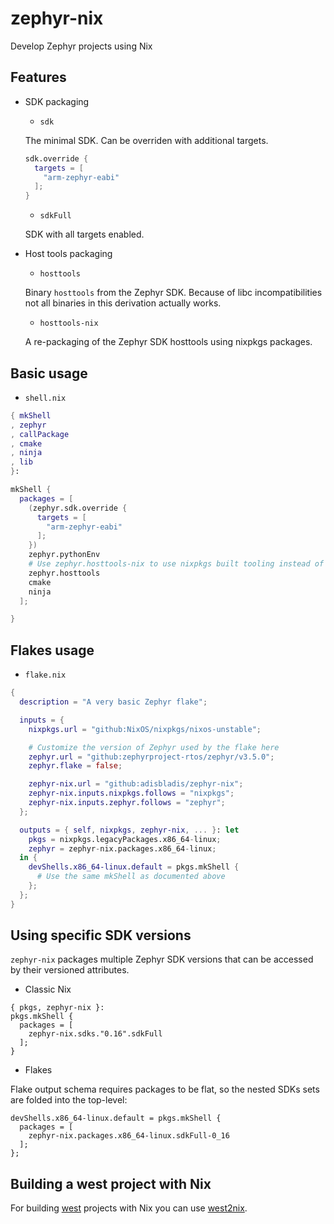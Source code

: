 # zephyr-nix

Develop Zephyr projects using Nix

## Features

* SDK packaging
  * `sdk`

  The minimal SDK.
  Can be overriden with additional targets.

  ``` nix
  sdk.override {
    targets = [
      "arm-zephyr-eabi"
    ];
  }
  ```

  * `sdkFull`

  SDK with all targets enabled.

* Host tools packaging

  * `hosttools`

  Binary `hosttools` from the Zephyr SDK.
  Because of libc incompatibilities not all binaries in this derivation actually works.

  * `hosttools-nix`

  A re-packaging of the Zephyr SDK hosttools using nixpkgs packages.

## Basic usage

- `shell.nix`

``` nix
{ mkShell
, zephyr
, callPackage
, cmake
, ninja
, lib
}:

mkShell {
  packages = [
    (zephyr.sdk.override {
      targets = [
        "arm-zephyr-eabi"
      ];
    })
    zephyr.pythonEnv
    # Use zephyr.hosttools-nix to use nixpkgs built tooling instead of official Zephyr binaries
    zephyr.hosttools
    cmake
    ninja
  ];

}
```

## Flakes usage

- `flake.nix`
``` nix
{
  description = "A very basic Zephyr flake";

  inputs = {
    nixpkgs.url = "github:NixOS/nixpkgs/nixos-unstable";

    # Customize the version of Zephyr used by the flake here
    zephyr.url = "github:zephyrproject-rtos/zephyr/v3.5.0";
    zephyr.flake = false;

    zephyr-nix.url = "github:adisbladis/zephyr-nix";
    zephyr-nix.inputs.nixpkgs.follows = "nixpkgs";
    zephyr-nix.inputs.zephyr.follows = "zephyr";
  };

  outputs = { self, nixpkgs, zephyr-nix, ... }: let
    pkgs = nixpkgs.legacyPackages.x86_64-linux;
    zephyr = zephyr-nix.packages.x86_64-linux;
  in {
    devShells.x86_64-linux.default = pkgs.mkShell {
      # Use the same mkShell as documented above
    };
  };
}
```

## Using specific SDK versions

`zephyr-nix` packages multiple Zephyr SDK versions that can be accessed by their versioned attributes.

- Classic Nix
```
{ pkgs, zephyr-nix }:
pkgs.mkShell {
  packages = [
    zephyr-nix.sdks."0.16".sdkFull
  ];
}
```

- Flakes

Flake output schema requires packages to be flat, so the nested SDKs sets are folded into the top-level:

```
devShells.x86_64-linux.default = pkgs.mkShell {
  packages = [
    zephyr-nix.packages.x86_64-linux.sdkFull-0_16
  ];
};
```

## Building a west project with Nix

For building [west](https://docs.zephyrproject.org/latest/develop/west/index.html) projects with Nix you can use [west2nix](https://github.com/adisbladis/west2nix).
